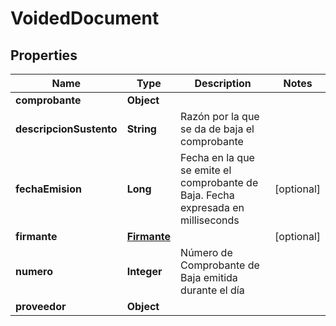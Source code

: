 # VoidedDocument

## Properties
Name | Type | Description | Notes
------------ | ------------- | ------------- | -------------
**comprobante** | **Object** |  | 
**descripcionSustento** | **String** | Razón por la que se da de baja el comprobante | 
**fechaEmision** | **Long** | Fecha en la que se emite el comprobante de Baja. Fecha expresada en milliseconds |  [optional]
**firmante** | [**Firmante**](Firmante.md) |  |  [optional]
**numero** | **Integer** | Número de Comprobante de Baja emitida durante el día | 
**proveedor** | **Object** |  | 
